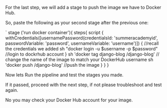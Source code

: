 For the last step, we will add a stage to push the image we have to Docker Hub.

So, paste the following as your second stage after the previous one:

`
		stage ('run docker container'){
			steps{
				script {						
					withCredentials([usernamePassword(credentialsId: 'summeracademyid', passwordVariable: 'password', usernameVariable: 'username')]) { //recall the credentials we added
						sh "docker login -u $username -p $password"																		//login to dockrhub account
					}
				sh 'docker tag django-blog <your-dockrhub-username>/django-blog'																					// change the name of the image to match your DockerHub username
				sh 'docker push <your-dockrhub-username>/django-blog'																								//push the image
         		}
		}
	}

Now lets Run the pipeline and test the stages you made.

If it passed, proceed with the next step, if not please troubleshoot and test again.

No you may check your Docker Hub account for your image.
